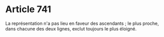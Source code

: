 # Article 741

La représentation n'a pas lieu en faveur des ascendants ; le plus proche, dans chacune des deux lignes, exclut toujours le plus éloigné.
